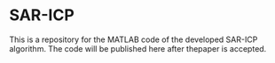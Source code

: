 # SAR-ICP
This is a repository for the MATLAB code of the developed SAR-ICP algorithm. The code will be published here after thepaper is accepted. 
